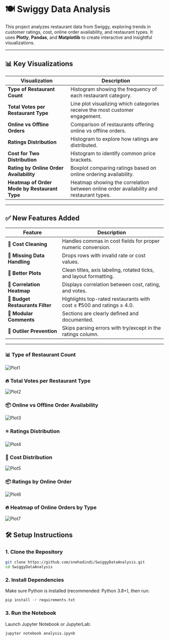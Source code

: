 # 🍽️ Swiggy Data Analysis

This project analyzes restaurant data from Swiggy, exploring trends in customer ratings, cost, online order availability, and restaurant types. It uses **Plotly**, **Pandas**, and **Matplotlib** to create interactive and insightful visualizations.

---


## 📊 Key Visualizations

| Visualization | Description |
|---------------|-------------|
| **Type of Restaurant Count** | Histogram showing the frequency of each restaurant category. |
| **Total Votes per Restaurant Type** | Line plot visualizing which categories receive the most customer engagement. |
| **Online vs Offline Orders** | Comparison of restaurants offering online vs offline orders. |
| **Ratings Distribution** | Histogram to explore how ratings are distributed. |
| **Cost for Two Distribution** | Histogram to identify common price brackets. |
| **Rating by Online Order Availability** | Boxplot comparing ratings based on online ordering availability. |
| **Heatmap of Order Mode by Restaurant Type** | Heatmap showing the correlation between online order availability and restaurant types. |

---

## ✅ New Features Added

| Feature | Description |
|---------|-------------|
| 📌 **Cost Cleaning** | Handles commas in cost fields for proper numeric conversion. |
| 📌 **Missing Data Handling** | Drops rows with invalid rate or cost values. |
| 📌 **Better Plots** | Clean titles, axis labeling, rotated ticks, and layout formatting. |
| 📌 **Correlation Heatmap** | Displays correlation between cost, rating, and votes. |
| 📌 **Budget Restaurants Filter** | Highlights top-rated restaurants with cost ≤ ₹500 and ratings ≥ 4.0. |
| 📌 **Modular Comments** | Sections are clearly defined and documented. |
| 📌 **Outlier Prevention** | Skips parsing errors with try/except in the ratings column. |

---
### 📊 Type of Restaurant Count
![Plot1](screenshots/plot1_restaurant_type_count.png)

### 🔥 Total Votes per Restaurant Type
![Plot2](screenshots/plot2_votes_by_type.png)

### 📦 Online vs Offline Order Availability
![Plot3](screenshots/plot3_online_vs_offline.png)

### ⭐ Ratings Distribution
![Plot4](screenshots/plot4_ratings_distribution.png)

### 💸 Cost Distribution
![Plot5](screenshots/plot5_cost_distribution.png)

### 📦 Ratings by Online Order
![Plot6](screenshots/plot6_rating_boxplot.png)

### 🔥 Heatmap of Online Orders by Type
![Plot7](screenshots/plot7_heatmap.png)


## 🛠️ Setup Instructions

### 1. Clone the Repository
```bash
git clone https://github.com/snehadindi/SwiggyDataAnalysis.git
cd SwiggyDataAnalysis
```

### 2. Install Dependencies
Make sure Python is installed (recommended: Python 3.8+), then run:
```bash
pip install -r requirements.txt
```

### 3. Run the Notebook
Launch Jupyter Notebook or JupyterLab:
```bash
jupyter notebook analysis.ipynb
```

